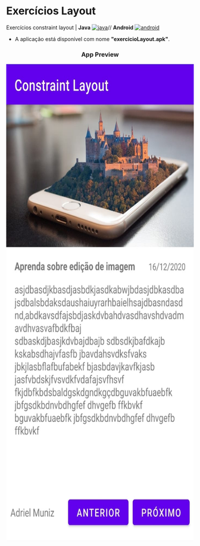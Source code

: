 # Exercícios Layout
Exercícios constraint layout | **Java** <a href="https://www.eclipse.org/" target="_blank"><img src="https://www.vectorlogo.zone/logos/java/java-icon.svg" alt="java" width="40" height="40"/></a>// **Android** <a href="https://www.android.com" target="_blank"><img src="https://www.vectorlogo.zone/logos/android/android-icon.svg" alt="android" width="40" height="40"/></a>

- A aplicação está disponível com nome **"exercicioLayout.apk"**.



<h3 align="center">App Preview</h3>
<p align="center"> <a target="_blank"> <img src="https://github.com/adrielfmuniz/Exercicio_Layout/blob/master/Exercicio%20Layout%20preview.jpeg" alt="Exercicios layout" width="688" height="1280"/> </a>

